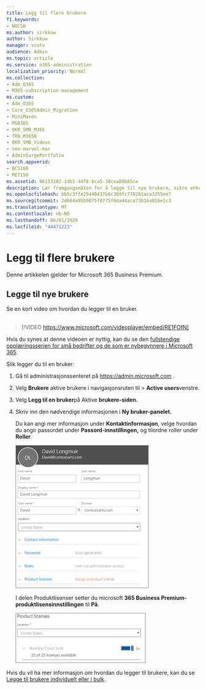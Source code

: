 ```yaml
---
title: Legg til flere brukere
f1.keywords:
- NOCSH
ms.author: sirkkuw
author: Sirkkuw
manager: scotv
audience: Admin
ms.topic: article
ms.service: o365-administration
localization_priority: Normal
ms.collection:
- Adm_O365
- M365-subscription-management
ms.custom:
- Adm_O365
- Core_O365Admin_Migration
- MiniMaven
- MSB365
- OKR_SMB_M365
- TRN_M365B
- OKR_SMB_Videos
- seo-marvel-mar
- AdminSurgePortfolio
search.appverid:
- BCS160
- MET150
ms.assetid: 96153102-1db1-4df8-bca5-38cea80b65ce
description: Lær fremgangsmåten for å legge til nye brukere, sikre enhetene og tilordne roller i Microsoft 365 Business Premium.
ms.openlocfilehash: bb5c3ffe29448437b6c369fc770281aca3355ee7
ms.sourcegitcommit: 2d664a95b9875f0775f0da44aca73b16a816e1c3
ms.translationtype: MT
ms.contentlocale: nb-NO
ms.lasthandoff: 06/01/2020
ms.locfileid: "44471223"
---
```

# <a name="add-more-users"></a>Legg til flere brukere

Denne artikkelen gjelder for Microsoft 365 Business Premium.

## <a name="add-new-users"></a>Legge til nye brukere

Se en kort video om hvordan du legger til en bruker. <br><br>

> [!VIDEO https://www.microsoft.com/videoplayer/embed/RE1FOfN] 

Hvis du synes at denne videoen er nyttig, kan du se den [fullstendige opplæringsserien for små bedrifter og de som er nybegynnere i Microsoft 365](https://support.office.com/article/6ab4bbcd-79cf-4000-a0bd-d42ce4d12816).

Slik legger du til en bruker:

1. Gå til administrasjonssenteret på <a href="https://go.microsoft.com/fwlink/p/?linkid=837890" target="_blank">https://admin.microsoft.com</a> . 
2. Velg **Brukere** aktive brukere i navigasjonsruten til \> **Active users**venstre.
3. Velg **Legg til en bruker**på Aktive **brukere-siden.**
4. Skriv inn den nødvendige informasjonen i **Ny bruker-panelet.** 
  
    Du kan angi mer informasjon under **Kontaktinformasjon**, velge hvordan du angir passordet under **Passord-innstillingen,** og tilordne roller under **Roller**.
      
    ![Enter user information in the New user card](../media/f04d39ca-48be-4868-8330-8552a4754c8b.png)
      
    I delen Produktlisenser setter du microsoft **365 Business Premium-produktlisensinnstillingen** til **På**.
      
    ![Set the license setting to On position](../media/7404f7f7-93bc-44a3-9ffb-4208b5b17402.png)
  
Hvis du vil ha mer informasjon om hvordan du legger til brukere, kan du se [Legge til brukere individuelt eller i bulk](https://docs.microsoft.com/office365/admin/add-users/add-users).
  
